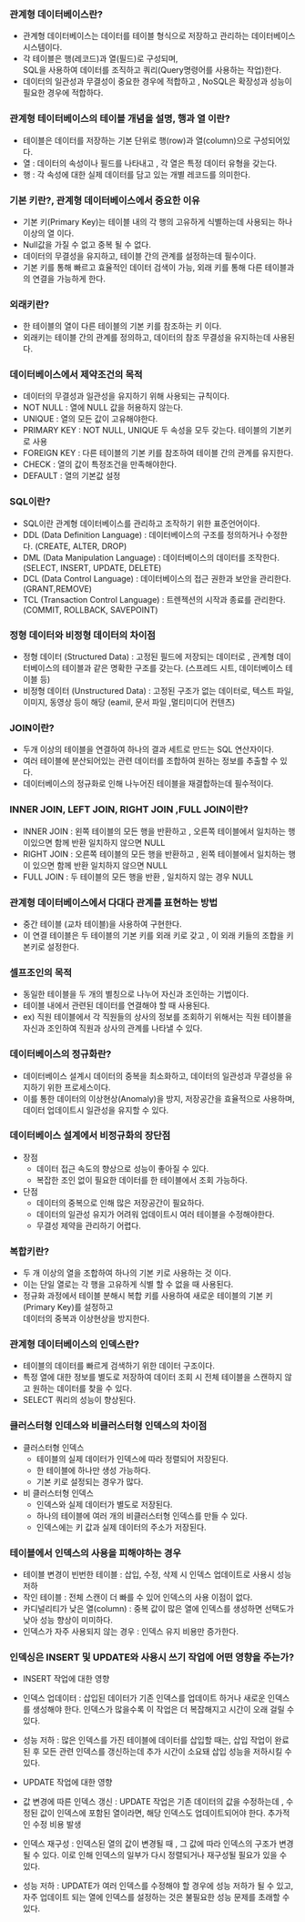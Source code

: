 ### 관계형 데이터베이스란?
- 관계형 데이터베이스는 데이터를 테이블 형식으로 저장하고 관리하는 데이터베이스 시스템이다.
- 각 테이블은 행(레코드)과 열(필드)로 구성되며,  
  SQL을 사용하여 데이터를 조직하고 쿼리(Query명령어를 사용하는 작업)한다.
- 데이터의 일관성과 무결성이 중요한 경우에 적합하고 , NoSQL은 확장성과 성능이 필요한 경우에 적합하다.

### 관계형 테이터베이스의 테이블 개념을 설명, 행과 열 이란?
- 테이블은 데이터를 저장하는 기본 단위로 행(row)과 열(column)으로 구성되어있다.
- 열 : 데이터의 속성이나 필드를 나타내고 , 각 열은 특정 데이터 유형을 갖는다.
- 행 : 각 속성에 대한 실제 데이터를 담고 있는 개별 레코드를 의미한다.

### 기본 키란?, 관계형 데이터베이스에서 중요한 이유
- 기본 키(Primary Key)는 테이블 내의 각 행의 고유하게 식별하는데 사용되는 하나 이상의 열 이다.
- Null값을 가질 수 없고 중복 될 수 없다.
- 데이터의 무결성을 유지하고, 테이블 간의 관계를 설정하는데 필수이다.
- 기본 키를 통해 빠르고 효율적인 데이터 검색이 가능, 외래 키를 통해 다른 테이블과의 연결을 가능하게 한다.

### 외래키란? 
- 한 테이블의 열이 다른 테이블의 기본 키를 참조하는 키 이다.
- 외래키는 테이블 간의 관계를 정의하고, 데이터의 참조 무결성을 유지하는데 사용된다.

### 데이터베이스에서 제약조건의 목적
- 데이터의 무결성과 일관성을 유지하기 위해 사용되는 규칙이다.
- NOT NULL : 열에 NULL 값을 허용하지 않는다.
- UNIQUE : 열의 모든 값이 고유해야한다.
- PRIMARY KEY : NOT NULL, UNIQUE 두 속성을 모두 갖는다. 테이블의 기본키로 사용
- FOREIGN KEY : 다른 테이블의 기본 키를 참조하여 테이블 간의 관계를 유지한다.
- CHECK : 열의 값이 특정조건을 만족해야한다.
- DEFAULT : 열의 기본값 설정

### SQL이란?
- SQL이란 관계형 데이터베이스를 관리하고 조작하기 위한 표준언어이다.
- DDL (Data Definition Language) : 데이터베이스의 구조를 정의하거나 수정한다. (CREATE, ALTER, DROP)
- DML (Data Manipulation Language) : 데이터베이스의 데이터를 조작한다. (SELECT, INSERT, UPDATE, DELETE)
- DCL (Data Control Language) : 데이터베이스의 접근 권한과 보안을 관리한다. (GRANT,REMOVE)
- TCL (Transaction Control Language) : 트렌젝션의 시작과 종료를 관리한다. (COMMIT, ROLLBACK, SAVEPOINT)

### 정형 데이터와 비정형 데이터의 차이점
- 정형 데이터 (Structured Data) : 고정된 필드에 저장되는 데이터로 , 관계형 데이터베이스의 테이블과 같은 명확한 구조를 갖는다.
                                (스프레드 시트, 데이터베이스 테이블 등)
- 비정형 데이터 (Unstructured Data) : 고정된 구조가 없는 데이터로, 텍스트 파일, 이미지, 동영상 등이 해당
                                     (eamil, 문서 파일 ,멀티미디어 컨텐츠)

### JOIN이란?
- 두개 이상의 테이블을 연결하여 하나의 결과 세트로 만드는 SQL 연산자이다.
- 여러 테이블에 분산되어있는 관련 데이터를 조합하여 원하는 정보를 추출할 수 있다.
- 데이터베이스의 정규화로 인해 나누어진 테이블을 재결합하는데 필수적이다.

### INNER JOIN, LEFT JOIN, RIGHT JOIN ,FULL JOIN이란?
- INNER JOIN : 왼쪽 테이블의 모든 행을 반환하고 , 오른쪽 테이블에서 일치하는 행이있으면 함께 반환
              일치하지 않으면 NULL
- RIGHT JOIN : 오른쪽 테이블의 모든 행을 반환하고 , 왼쪽 테이블에서 일치하는 행이 있으면 함께 반환
              일치하지 않으면 NULL
- FULL JOIN : 두 테이블의 모든 행을 반환 , 일치하지 않는 경우 NULL

### 관계형 데이터베이스에서 다대다 관계를 표현하는 방법
- 중간 테이블 (교차 테이블)을 사용하여 구현한다.
- 이 연결 테이블은 두 테이블의 기본 키를 외래 키로 갖고 , 이 외래 키들의 조합을 키본키로 설정한다.

### 셀프조인의 목적
- 동일한 테이블을 두 개의 별칭으로 나누어 자신과 조인하는 기법이다.
- 테이블 내에서 관련된 데이터를 연결해야 할 때 사용된다.
-  ex) 직원 테이블에서 각 직원들의 상사의 정보를 조회하기 위해서는 직원 테이블을 자신과 조인하여
        직원과 상사의 관계를 나타낼 수 있다.

### 데이터베이스의 정규화란?
- 데이터베이스 설계시 데이터의 중복을 최소화하고, 데이터의 일관성과 무결성을 유지하기 위한 프로세스이다.
- 이를 통한 데이터의 이상현상(Anomaly)을 방지, 저장공간을 효율적으로 사용하며, 데이터 업데이트시 일관성을 유지할 수 있다.

### 데이터베이스 설계에서 비정규화의 장단점
- 장점
  - 데이터 접근 속도의 향상으로 성능이 좋아질 수 있다.
  - 복잡한 조인 없이 필요한 데이터를 한 테이블에서 조회 가능하다.  
- 단점
  - 데이터의 중복으로 인해 많은 저장공간이 필요하다.
  - 데이터의 일관성 유지가 어려워 업데이트시 여러 테이블을 수정해야한다.
  - 무결성 제약을 관리하기 어렵다.

### 복합키란?
- 두 개 이상의 열을 조합하여 하나의 기본 키로 사용하는 것 이다.
- 이는 단일 열로는 각 행을 고유하게 식별 할 수 없을 때 사용된다.
- 정규화 과정에서 테이블 분해시 복합 키를 사용하여 새로운 테이블의 기본 키(Primary Key)를 설정하고  
  데이터의 중복과 이상현상을 방지한다.

### 관계형 데이터베이스의 인덱스란?
- 테이블의 데이터를 빠르게 검색하기 위한 데이터 구조이다.
- 특정 열에 대한 정보를 별도로 저장하여 데이터 조회 시 전체 테이블을 스캔하지 않고 원하는 데이터를 찾을 수 있다.
- SELECT 쿼리의 성능이 향상된다.

### 클러스터형 인데스와 비클러스터형 인덱스의 차이점
- 클러스터형 인덱스
  - 테이블의 실제 데이터가 인덱스에 따라 정렬되어 저장된다.
  - 한 테이블에 하나만 생성 가능하다.
  - 기본 키로 설정되는 경우가 많다.
- 비 클러스터형 인덱스
  - 인덱스와 실제 데이터가 별도로 저장된다.
  - 하나의 테이블에 여러 개의 비클러스터형 인덱스를 만들 수 있다.
  - 인덱스에는 키 값과 실제 데이터의 주소가 저장된다.
 
### 테이블에서 인덱스의 사용을 피해야하는 경우
- 테이블 변경이 빈번한 테이블 : 삽입, 수정, 삭제 시 인덱스 업데이트로 사용시 성능 저하
- 작인 테이블 : 전체 스캔이 더 빠를 수 있어 인덱스의 사용 이점이 없다.
- 카디널리티가 낮은 열(column) : 중복 값이 많은 열에 인덱스를 생성하면 선택도가 낮아 성능 향상이 미미하다.
- 인덱스가 자주 사용되지 않는 경우 : 인덱스 유지 비용만 증가한다.

 ### 인덱싱은 INSERT 및 UPDATE와 사용시 쓰기 작업에 어떤 영향을 주는가?
- INSERT 작업에 대한 영향
 - 인덱스 업데이터 : 삽입된 데이터가 기존 인덱스를 업데이트 하거나 새로운 인덱스를 생성해야 한다.
   인덱스가 많을수록 이 작업은 더 복잡해지고 시간이 오래 걸릴 수 있다.
 - 성능 저하 : 많은 인덱스를 가진 테이블에 데이터를 삽입할 때는, 삽입 작업이 완료된 후 모든 관련 인덱스를 갱신하는데 추가 시간이 소요돼 삽입 성능을 저하시킬 수 있다.

- UPDATE 작업에 대한 영향
 - 값 변경에 따른 인덱스 갱신 : UPDATE 작업은 기존 데이터의 값을 수정하는데 , 수정된 값이 인덱스에
   포함된 열이라면, 해당 인덱스도 업데이트되어야 한다. 추가적인 수정 비용 발생
- 인덱스 재구성 : 인덱스된 열의 값이 변경될 때 , 그 값에 따라 인덱스의 구조가 변경될 수 있다.
   이로 인해 인덱스의 일부가 다시 정렬되거나 재구성될 필요가 있을 수 있다.
- 성능 저하 : UPDATE가 여러 인덱스를 수정해야 할 경우에 성능 저하가 될 수 있고, 자주 업데이트 되는
  열에 인덱스를 설정하는 것은 불필요한 성능 문제를 초래할 수 있다. 
